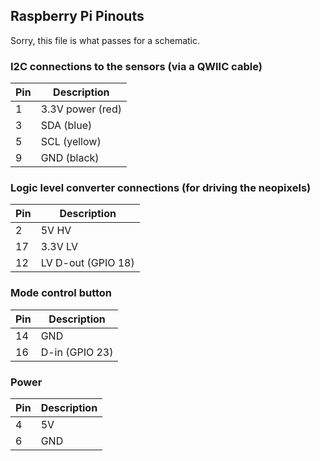 ## Raspberry Pi Pinouts

Sorry, this file is what passes for a schematic.

### I2C connections to the sensors (via a QWIIC cable)

| Pin | Description |
|-----|-------------|
| 1 | 3.3V power (red) |
| 3 | SDA (blue) |
| 5 | SCL (yellow) |
| 9 | GND (black) |

### Logic level converter connections (for driving the neopixels)

| Pin | Description |
|-----|-------------|
| 2 | 5V HV |
| 17 | 3.3V LV |
| 12 | LV D-out (GPIO 18) |

### Mode control button

| Pin | Description |
|-----|-------------|
| 14 | GND |
| 16 | D-in (GPIO 23) |

### Power

| Pin | Description |
|-----|-------------|
| 4 | 5V |
| 6 | GND
